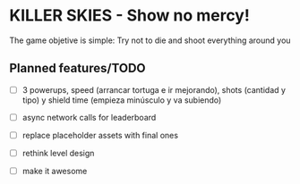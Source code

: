 # KILLER SKIES - Show no mercy!

The game objetive is simple: Try not to die and shoot everything around you

Planned features/TODO
---------------------
- [ ] 3 powerups, speed (arrancar tortuga e ir mejorando), shots (cantidad y tipo) y shield time (empieza minúsculo y va subiendo)
- [ ] async network calls for leaderboard
- [ ] replace placeholder assets with final ones
- [ ] rethink level design
- [ ] make it awesome

